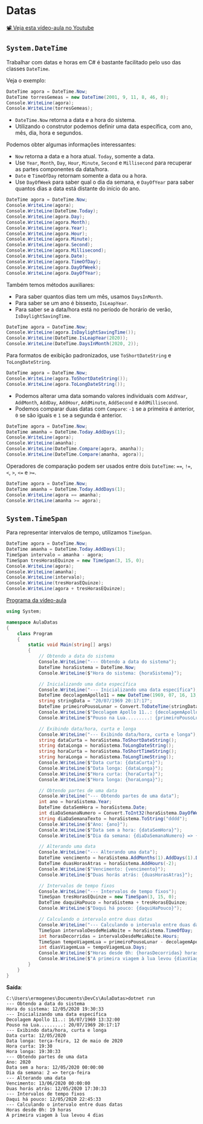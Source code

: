 # Datas

[📽 Veja esta vídeo-aula no Youtube](https://youtu.be/KT5B9WSjehc)

## `System.DateTime`

Trabalhar com datas e horas em C# é bastante facilitado pelo uso das classes `DateTime`.

Veja o exemplo:

```cs
DateTime agora = DateTime.Now;
DateTime torresGemeas = new DateTime(2001, 9, 11, 8, 46, 0);
Console.WriteLine(agora);
Console.WriteLine(torresGemeas);
```

* `DateTime.Now` retorna a data e a hora do sistema.
* Utilizando o construtor podemos definir uma data específica, com ano, mês, dia, hora e segundos.

Podemos obter algumas informações interessantes:

* `Now` retorna a data e a hora atual. `Today`, somente a data.
* Use `Year`, `Month`, `Day`, `Hour`, `Minute`, `Second` e `Millisecond` para recuperar as partes componentes da data/hora.
* `Date` e `TimeOfDay` retornam somente a data ou a hora.
* Use `DayOfWeek` para saber qual o dia da semana, e `DayOfYear` para saber quantos dias a data está distante do início do ano.

```cs
DateTime agora = DateTime.Now;
Console.WriteLine(agora);
Console.WriteLine(DateTime.Today);
Console.WriteLine(agora.Day);
Console.WriteLine(agora.Month);
Console.WriteLine(agora.Year);
Console.WriteLine(agora.Hour);
Console.WriteLine(agora.Minute);
Console.WriteLine(agora.Second);
Console.WriteLine(agora.Millisecond);		
Console.WriteLine(agora.Date);
Console.WriteLine(agora.TimeOfDay);
Console.WriteLine(agora.DayOfWeek);
Console.WriteLine(agora.DayOfYear);
```

Também temos métodos auxiliares:

* Para saber quantos dias tem um mês, usamos `DaysInMonth`.
* Para saber se um ano é bissexto, `IsLeapYear`.
* Para saber se a data/hora está no período de horário de verão, `IsDaylightSavingTime`.

```cs
DateTime agora = DateTime.Now;
Console.WriteLine(agora.IsDaylightSavingTime());
Console.WriteLine(DateTime.IsLeapYear(2020));
Console.WriteLine(DateTime.DaysInMonth(2020, 2));
```

Para formatos de exibição padronizados, use `ToShortDateString` e `ToLongDateString`.

```cs
DateTime agora = DateTime.Now;
Console.WriteLine(agora.ToShortDateString());
Console.WriteLine(agora.ToLongDateString());
```

* Podemos alterar uma data somando valores individuais com `AddYear`, `AddMonth`, `AddDay`, `AddHour`, `AddMinute`, `AddSecond` e `AddMillisecond`.
* Podemos comparar duas datas com `Compare`: `-1` se a primeira é anterior, `0` se são iguais e `1` se a segunda é anterior.

```cs
DateTime agora = DateTime.Now;
DateTime amanha = DateTime.Today.AddDays(1);
Console.WriteLine(agora);
Console.WriteLine(amanha);
Console.WriteLine(DateTime.Compare(agora, amanha));
Console.WriteLine(DateTime.Compare(amanha, agora));
```

Operadores de comparação podem ser usados entre dois `DateTime`: `==`, `!=`, `<`, `>`, `<=` e `>=`.

```cs
DateTime agora = DateTime.Now;
DateTime amanha = DateTime.Today.AddDays(1);
Console.WriteLine(agora == amanha);
Console.WriteLine(amanha >= agora);
```

## `System.TimeSpan`

Para representar intervalos de tempo, utilizamos `TimeSpan`.

```cs
DateTime agora = DateTime.Now;
DateTime amanha = DateTime.Today.AddDays(1);
TimeSpan intervalo = amanha - agora;
TimeSpan tresHorasEQuinze = new TimeSpan(3, 15, 0);
Console.WriteLine(agora);
Console.WriteLine(amanha);
Console.WriteLine(intervalo);
Console.WriteLine(tresHorasEQuinze);
Console.WriteLine(agora + tresHorasEQuinze);
```

[Programa da vídeo-aula](https://youtu.be/KT5B9WSjehc)

```cs
using System;

namespace AulaDatas
{
    class Program
    {
        static void Main(string[] args)
        {
            // Obtendo a data do sistema
            Console.WriteLine("--- Obtendo a data do sistema");
            DateTime horaSistema = DateTime.Now;
            Console.WriteLine($"Hora do sistema: {horaSistema}");

            // Inicializando uma data específica
            Console.WriteLine("--- Inicializando uma data específica");
            DateTime decolagemApollo11 = new DateTime(1969, 07, 16, 13, 32, 00);
            string stringData = "20/07/1969 20:17:17";
            DateTime primeiroPousoLunar = Convert.ToDateTime(stringData);
            Console.WriteLine($"Decolagem Apollo 11..: {decolagemApollo11}");
            Console.WriteLine($"Pouso na Lua.........: {primeiroPousoLunar}");

            // Exibindo data/hora, curta e longa
            Console.WriteLine("--- Exibindo data/hora, curta e longa");
            string dataCurta = horaSistema.ToShortDateString();
            string dataLonga = horaSistema.ToLongDateString();
            string horaCurta = horaSistema.ToShortTimeString();
            string horaLonga = horaSistema.ToLongTimeString();
            Console.WriteLine($"Data curta: {dataCurta}");
            Console.WriteLine($"Data longa: {dataLonga}");
            Console.WriteLine($"Hora curta: {horaCurta}");
            Console.WriteLine($"Hora longa: {horaLonga}");

            // Obtendo partes de uma data
            Console.WriteLine("--- Obtendo partes de uma data");
            int ano = horaSistema.Year;
            DateTime dataSemHora = horaSistema.Date;
            int diaDaSemanaNumero = Convert.ToInt32(horaSistema.DayOfWeek);
            string diaDaSemanaTexto = horaSistema.ToString("dddd");
            Console.WriteLine($"Ano: {ano}");
            Console.WriteLine($"Data sem a hora: {dataSemHora}");
            Console.WriteLine($"Dia da semana: {diaDaSemanaNumero} => {diaDaSemanaTexto}");

            // Alterando uma data
            Console.WriteLine("--- Alterando uma data");
            DateTime vencimento = horaSistema.AddMonths(1).AddDays(1).Date;
            DateTime duasHorasAtras = horaSistema.AddHours(-2);
            Console.WriteLine($"Vencimento: {vencimento}");
            Console.WriteLine($"Duas horás atrás: {duasHorasAtras}");

            // Intervalos de tempo fixos
            Console.WriteLine("--- Intervalos de tempo fixos");
            TimeSpan tresHorasEQuinze = new TimeSpan(3, 15, 0);
            DateTime daquiHaPouco = horaSistema + tresHorasEQuinze;
            Console.WriteLine($"Daqui há pouco: {daquiHaPouco}");

            // Calculando o intervalo entre duas datas
            Console.WriteLine("--- Calculando o intervalo entre duas datas");
            TimeSpan intervaloDesdeMeiaNoite = horaSistema.TimeOfDay;
            int horasDecorridas = intervaloDesdeMeiaNoite.Hours;
            TimeSpan tempoViagemLua = primeiroPousoLunar - decolagemApollo11;
            int diasViagemLua = tempoViagemLua.Days;
            Console.WriteLine($"Horas desde 0h: {horasDecorridas} horas");
            Console.WriteLine($"A primeira viagem à lua levou {diasViagemLua} dias");
        }
    }
}
```

**Saída**:

```
C:\Users\ermogenes\Documents\DevCs\AulaDatas>dotnet run
--- Obtendo a data do sistema
Hora do sistema: 12/05/2020 19:30:33      
--- Inicializando uma data específica     
Decolagem Apollo 11..: 16/07/1969 13:32:00
Pouso na Lua.........: 20/07/1969 20:17:17
--- Exibindo data/hora, curta e longa     
Data curta: 12/05/2020
Data longa: terça-feira, 12 de maio de 2020
Hora curta: 19:30
Hora longa: 19:30:33
--- Obtendo partes de uma data
Ano: 2020
Data sem a hora: 12/05/2020 00:00:00
Dia da semana: 2 => terça-feira
--- Alterando uma data
Vencimento: 13/06/2020 00:00:00
Duas horás atrás: 12/05/2020 17:30:33
--- Intervalos de tempo fixos
Daqui há pouco: 12/05/2020 22:45:33
--- Calculando o intervalo entre duas datas
Horas desde 0h: 19 horas
A primeira viagem à lua levou 4 dias
```
